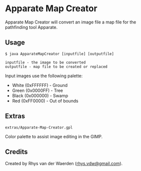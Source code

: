 Apparate Map Creator
====================

Apparate Map Creator will convert an image file a map file for the pathfinding
tool Apparate.

Usage
-----

    $ java ApparateMapCreator [inputfile] [outputfile]
    
    inputfile - the image to be converted
    outputfile - map file to be created or replaced

Input images use the following palette:

* White (0xFFFFFF) - Ground
* Green (0x0000FF) - Tree
* Black (0x000000) - Swamp
* Red   (0xFF0000) - Out of bounds

Extras
------

    extras/Apparate-Map-Creator.gpl

Color palette to assist image editing in the GIMP.

Credits
-------

Created by Rhys van der Waerden (rhys.vdw@gmail.com).
